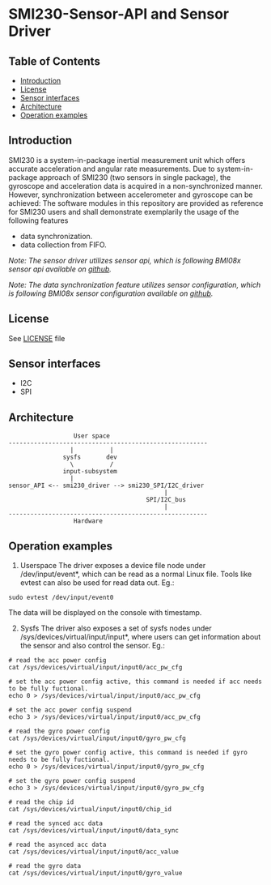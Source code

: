 # SMI230-Sensor-API and Sensor Driver

## Table of Contents
 - [Introduction](#Intro)
 - [License](#License)
 - [Sensor interfaces](#interfaces)
 - [Architecture](#Architecture)
 - [Operation examples](#examples)

## Introduction <a name=Intro></a>

SMI230 is a system-in-package inertial measurement unit which offers accurate acceleration and angular rate measurements.
Due to system-in-package approach of SMI230 (two sensors in single package), the gyroscope and acceleration data is acquired in a non-synchronized manner. 
However, synchronization between accelerometer and gyroscope can be achieved:
The software modules in this repository are provided as reference for SMI230 users and shall demonstrate exemplarily the usage of the following features
- data synchronization.
- data collection from FIFO.

_Note: The sensor driver utilizes sensor api, which is following BMI08x sensor api available on [github](https://github.com/BoschSensortec/BMI08x-Sensor-API/releases/tag/bmi08x_v1.4.4)._

_Note: The data synchronization feature utilizes sensor configuration, which is following BMI08x sensor configuration available on [github](https://github.com/BoschSensortec/BMI08x-Sensor-API/releases/tag/bmi08x_v1.2.0)._

## License <a name=License></a>
See [LICENSE](drivers/input/sensors/smi230/LICENSE.md) file

## Sensor interfaces <a name=interfaces></a>
* I2C
* SPI

## Architecture <a name=Architecture></a>
```
                  User space
-------------------------------------------------------
                 |          |
               sysfs       dev
                 \          /
               input-subsystem
	             |
sensor_API <-- smi230_driver --> smi230_SPI/I2C_driver
                                           |
                                      SPI/I2C_bus
                                           |
-------------------------------------------------------
                  Hardware
```
## Operation examples <a name=examples></a>
1. Userspace
The driver exposes a device file node under /dev/input/event*, which can be read as a normal Linux file. Tools like evtest can also be used for read data out. Eg.:
```
sudo evtest /dev/input/event0
```
The data will be displayed on the console with timestamp.

2. Sysfs
The driver also exposes a set of sysfs nodes under /sys/devices/virtual/input/input*, where users can get information about the sensor and also control the sensor. Eg.:
```
# read the acc power config
cat /sys/devices/virtual/input/input0/acc_pw_cfg

# set the acc power config active, this command is needed if acc needs to be fully fuctional.
echo 0 > /sys/devices/virtual/input/input0/acc_pw_cfg

# set the acc power config suspend
echo 3 > /sys/devices/virtual/input/input0/acc_pw_cfg

# read the gyro power config
cat /sys/devices/virtual/input/input0/gyro_pw_cfg

# set the gyro power config active, this command is needed if gyro needs to be fully fuctional.
echo 0 > /sys/devices/virtual/input/input0/gyro_pw_cfg

# set the gyro power config suspend
echo 3 > /sys/devices/virtual/input/input0/gyro_pw_cfg

# read the chip id
cat /sys/devices/virtual/input/input0/chip_id

# read the synced acc data 
cat /sys/devices/virtual/input/input0/data_sync

# read the asynced acc data 
cat /sys/devices/virtual/input/input0/acc_value

# read the gyro data 
cat /sys/devices/virtual/input/input0/gyro_value

```
